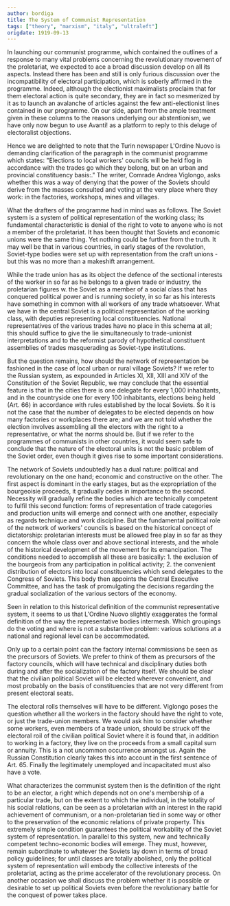 ```yaml
---
author: bordiga
title: The System of Communist Representation
tags: ["theory", "marxism", "italy", "ultraleft"]
origdate: 1919-09-13
---
```


In launching our communist programme, which contained the outlines of a response to many vital problems concerning the revolutionary movement of the proletariat, we expected to ace a broad discussion develop on all its aspects. Instead there has been and still is only furious discussion over the incompatibility of electoral participation, which is soberly affirmed in the programme. Indeed, although the electionist maximalists proclaim that for them electoral action is quite secondary, they are in fact so mesmerized by it as to launch an avalanche of articles against the few anti-electionist lines contained in our programme. On our side, apart from the ample treatment given in these columns to the reasons underlying our abstentionism, we have only now begun to use Avanti! as a platform to reply to this deluge of electoralist objections.

Hence we are delighted to note that the Turin newspaper L'Ordine Nuovo is demanding clarification of the paragraph in the communist programme which states: "Elections to local workers' councils will be held flog in accordance with the trades go which they belong, but on an urban and provincial constituency basis:." The writer, Comrade Andrea Viglongo, asks whether this was a way of denying that the power of the Soviets should derive from the masses consulted and voting at the very place where they work: in the factories, workshops, mines and villages.

What the drafters of the programme had in mind was as follows. The Soviet system is a system of political representation of the working class; its fundamental characteristic is denial of the right to vote to anyone who is not a member of the proletariat. It has been thought that Soviets and economic unions were the same thing. Yet nothing could be further from the truth. It may well be that in various countries, in early stages of the revolution, Soviet-type bodies were set up with representation from the craft unions - but this was no more than a makeshift arrangement.

While the trade union has as its object the defence of the sectional interests of the worker in so far as he belongs to a given trade or industry, the proletarian figures w. the Soviet as a member of a social class that has conquered political power and is running society, in so far as his interests have something in common with all workers of any trade whatsoever. What we have in the central Soviet is a political representation of the working class, with deputies representing local constituencies. National representatives of the various trades have no place in this schema at all; this should suffice to give the lie simultaneously to trade-unionist interpretations and to the reformist parody of hypothetical constituent assemblies of trades masquerading as Soviet-type institutions.

But the question remains, how should the network of representation be fashioned in the case of local urban or rural village Soviets? If we refer to the Russian system, as expounded in Articles XI, XII, XIII and XIV of the Constitution of the Soviet Republic, we may conclude that the essential feature is that in the cities there is one delegate for every 1,000 inhabitants, and in the countryside one for every 100 inhabitants, elections being held (Art. 66) in accordance with rules established by the local Soviets. So it is not the case that the number of delegates to be elected depends on how many factories or workplaces there are; and we are not told whether the election involves assembling all the electors with the right to a representative, or what the norms should be. But if we refer to the programmes of communists in other countries, it would seem safe to conclude that the nature of the electoral units is not the basic problem of the Soviet order, even though it gives rise to some important considerations.

The network of Soviets undoubtedly has a dual nature: political and revolutionary on the one hand; economic and constructive on the other. The first aspect is dominant in the early stages, but as the expropriation of the bourgeoisie proceeds, it gradually cedes in importance to the second. Necessity will gradually refine the bodies which are technically competent to fulfil this second function: forms of representation of trade categories and production units will emerge and connect with one another, especially as regards technique and work discipline. But the fundamental political role of the network of workers' councils is based on the historical concept of dictatorship: proletarian interests must be allowed free play in so far as they concern the whole class over and above sectional interests, and the whole of the historical development of the movement for its emancipation. The conditions needed to accomplish all these are basically: 1. the exclusion of the bourgeois from any participation in political activity; 2. the convenient distribution of electors into local constituencies which send delegates to the Congress of Soviets. This body then appoints the Central Executive Committee, and has the task of promulgating the decisions regarding the gradual socialization of the various sectors of the economy.

Seen in relation to this historical definition of the communist representative system, it seems to us that L'Ordine Nuovo slightly exaggerates the formal definition of the way the representative bodies intermesh. Which groupings do the voting and where is not a substantive problem: various solutions at a national and regional level can be accommodated.

Only up to a certain point can the factory internal commissions be seen as the precursors of Soviets. We prefer to think of them as precursors of the factory councils, which will have technical and disciplinary duties both during and after the socialization of the factory itself. We should be clear that the civilian political Soviet will be elected wherever convenient, and most probably on the basis of constituencies that are not very different from present electoral seats.

The electoral rolls themselves will have to be different. Viglongo poses the question whether all the workers in the factory should have the right to vote, or just the trade-union members. We would ask him to consider whether some workers, even members of a trade union, should be struck off the electoral roil of the civilian political Soviet where it is found that, in addition to working in a factory, they live on the proceeds from a small capital sum or annuity. This is a not uncommon occurrence amongst us. Again the Russian Constitution clearly takes this into account in the first sentence of Art. 65. Finally the legitimately unemployed and incapacitated must also have a vote.

What characterizes the communist system then is the definition of the right to be an elector, a right which depends not on one's membership of a particular trade, but on the extent to which the individual, in the totality of his social relations, can be seen as a proletarian with an interest in the rapid achievement of communism, or a non-proletarian tied in some way or other to the preservation of the economic relations of private property. This extremely simple condition guarantees the political workability of the Soviet system of representation. In parallel to this system, new and technically competent techno-economic bodies will emerge. They must, however, remain subordinate to whatever the Soviets lay down in terms of broad policy guidelines; for until classes are totally abolished, only the political system of representation will embody the collective interests of the proletariat, acting as the prime accelerator of the revolutionary process. On another occasion we shall discuss the problem whether it is possible or desirable to set up political Soviets even before the revolutionary battle for the conquest of power takes place.
